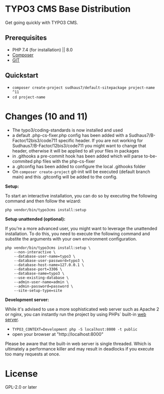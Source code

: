 # TYPO3 CMS Base Distribution

Get going quickly with TYPO3 CMS.

## Prerequisites

* PHP 7.4 (for installation) || 8.0
* [Composer](https://getcomposer.org/download/)
* [GIT](https://git-scm.com/)

## Quickstart

* `composer create-project sudhaus7/default-sitepackage project-name ^11`
* `cd project-name`

# Changes (10 and 11)
- The typo3/coding-standards is now installed and used
- a default .php-cs-fixer.php config has been added with a Sudhaus7/B-Factor/12bis3/code711 specific header. If you are not working for Sudhaus7/B-Factor/12bis3/code711 you might want to change that header, otherwise it will be applied to all your files in packages
- in .githooks a pre-commit hook has been added which will parse to-be-commited php files with the php-cs-fixer
- a .gitconfig has been added to configure the local .githooks folder
- On `composer create-project` git-init will be executed (default branch main) and this .gitconfig will be added to the config.

**Setup:**

To start an interactive installation, you can do so by executing the following
command and then follow the wizard:

```
php vendor/bin/typo3cms install:setup
```

**Setup unattended (optional):**

If you're a more advanced user, you might want to leverage the unattended installation.
To do this, you need to execute the following command and substite the arguments
with your own environment configuration.

```
php vendor/bin/typo3cms install:setup \
    --non-interactive \
    --database-user-name=typo3 \
    --database-user-password=typo3 \
    --database-host-name=127.0.0.1 \
    --database-port=3306 \
    --database-name=typo3 \
    --use-existing-database \
    --admin-user-name=admin \
    --admin-password=password \
    --site-setup-type=site
```

**Development server:**

While it's advised to use a more sophisticated web server such as
Apache 2 or nginx, you can instantly run the project by using PHPs` built-in
[web server](https://secure.php.net/manual/en/features.commandline.webserver.php).

* `TYPO3_CONTEXT=Development php -S localhost:8000 -t public`
* open your browser at "http://localhost:8000"

Please be aware that the built-in web server is single threaded. Which is ultimately
a performance killer and may result in deadlocks if you execute too many requests at once.

# License

GPL-2.0 or later
